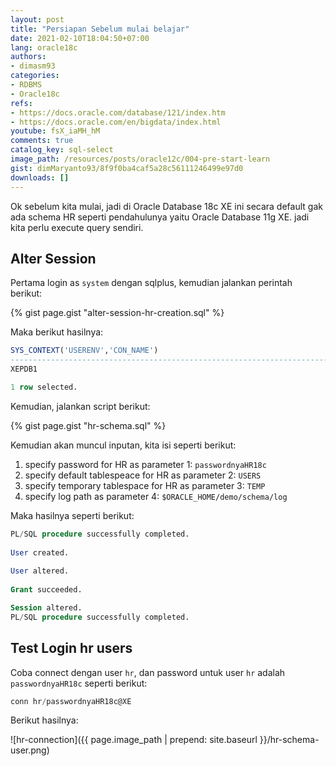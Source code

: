```yaml
---
layout: post
title: "Persiapan Sebelum mulai belajar"
date: 2021-02-10T18:04:50+07:00
lang: oracle18c
authors:
- dimasm93
categories:
- RDBMS
- Oracle18c
refs: 
- https://docs.oracle.com/database/121/index.htm
- https://docs.oracle.com/en/bigdata/index.html
youtube: fsX_iaMH_hM
comments: true
catalog_key: sql-select
image_path: /resources/posts/oracle12c/004-pre-start-learn
gist: dimMaryanto93/8f9f0ba4caf5a28c56111246499e97d0
downloads: []
---
```


Ok sebelum kita mulai, jadi di Oracle Database 18c XE ini secara default gak ada schema HR seperti pendahulunya yaitu Oracle Database 11g XE. jadi kita perlu execute query sendiri.

## Alter Session

Pertama login as `system` dengan sqlplus, kemudian jalankan perintah berikut:

{% gist page.gist "alter-session-hr-creation.sql" %}

Maka berikut hasilnya:

```sql
SYS_CONTEXT('USERENV','CON_NAME')
--------------------------------------------------------------------------------
XEPDB1

1 row selected.
```

Kemudian, jalankan script berikut:

{% gist page.gist "hr-schema.sql" %}

Kemudian akan muncul inputan, kita isi seperti berikut:

1. specify password for HR as parameter 1: `passwordnyaHR18c`
2. specify default tablespeace for HR as parameter 2: `USERS`
3. specify temporary tablespace for HR as parameter 3: `TEMP`
4. specify log path as parameter 4: `$ORACLE_HOME/demo/schema/log`

Maka hasilnya seperti berikut:

```sql
PL/SQL procedure successfully completed.
 
User created.
 
User altered.
 
Grant succeeded.

Session altered.
PL/SQL procedure successfully completed.
```

## Test Login hr users

Coba connect dengan user `hr`, dan password untuk user `hr` adalah `passwordnyaHR18c` seperti berikut:

```sql
conn hr/passwordnyaHR18c@XE
```

Berikut hasilnya:

![hr-connection]({{ page.image_path | prepend: site.baseurl }}/hr-schema-user.png)
